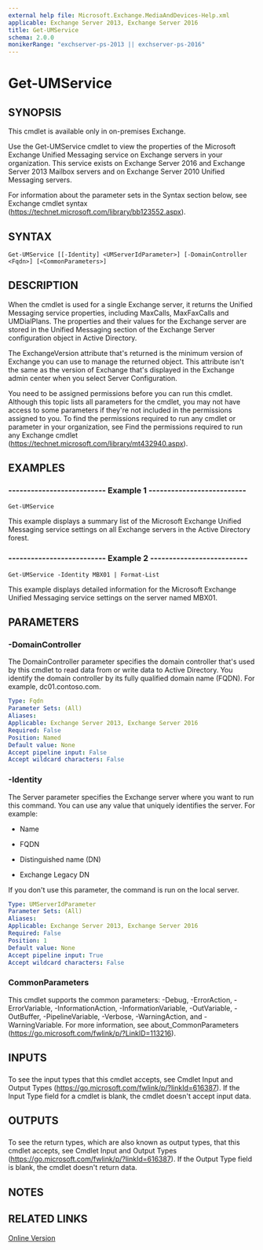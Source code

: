 ```yaml
---
external help file: Microsoft.Exchange.MediaAndDevices-Help.xml
applicable: Exchange Server 2013, Exchange Server 2016
title: Get-UMService
schema: 2.0.0
monikerRange: "exchserver-ps-2013 || exchserver-ps-2016"
---
```


# Get-UMService

## SYNOPSIS
This cmdlet is available only in on-premises Exchange.

Use the Get-UMService cmdlet to view the properties of the Microsoft Exchange Unified Messaging service on Exchange servers in your organization. This service exists on Exchange Server 2016 and Exchange Server 2013 Mailbox servers and on Exchange Server 2010 Unified Messaging servers.

For information about the parameter sets in the Syntax section below, see Exchange cmdlet syntax (https://technet.microsoft.com/library/bb123552.aspx).

## SYNTAX

```
Get-UMService [[-Identity] <UMServerIdParameter>] [-DomainController <Fqdn>] [<CommonParameters>]
```

## DESCRIPTION
When the cmdlet is used for a single Exchange server, it returns the Unified Messaging service properties, including MaxCalls, MaxFaxCalls and UMDialPlans. The properties and their values for the Exchange server are stored in the Unified Messaging section of the Exchange Server configuration object in Active Directory.

The ExchangeVersion attribute that's returned is the minimum version of Exchange you can use to manage the returned object. This attribute isn't the same as the version of Exchange that's displayed in the Exchange admin center when you select Server Configuration.

You need to be assigned permissions before you can run this cmdlet. Although this topic lists all parameters for the cmdlet, you may not have access to some parameters if they're not included in the permissions assigned to you. To find the permissions required to run any cmdlet or parameter in your organization, see Find the permissions required to run any Exchange cmdlet (https://technet.microsoft.com/library/mt432940.aspx).

## EXAMPLES

### -------------------------- Example 1 --------------------------
```
Get-UMService
```

This example displays a summary list of the Microsoft Exchange Unified Messaging service settings on all Exchange servers in the Active Directory forest.

### -------------------------- Example 2 --------------------------
```
Get-UMService -Identity MBX01 | Format-List
```

This example displays detailed information for the Microsoft Exchange Unified Messaging service settings on the server named MBX01.

## PARAMETERS

### -DomainController
The DomainController parameter specifies the domain controller that's used by this cmdlet to read data from or write data to Active Directory. You identify the domain controller by its fully qualified domain name (FQDN). For example, dc01.contoso.com.

```yaml
Type: Fqdn
Parameter Sets: (All)
Aliases:
Applicable: Exchange Server 2013, Exchange Server 2016
Required: False
Position: Named
Default value: None
Accept pipeline input: False
Accept wildcard characters: False
```

### -Identity
The Server parameter specifies the Exchange server where you want to run this command. You can use any value that uniquely identifies the server. For example:

- Name

- FQDN

- Distinguished name (DN)

- Exchange Legacy DN

If you don't use this parameter, the command is run on the local server.

```yaml
Type: UMServerIdParameter
Parameter Sets: (All)
Aliases:
Applicable: Exchange Server 2013, Exchange Server 2016
Required: False
Position: 1
Default value: None
Accept pipeline input: True
Accept wildcard characters: False
```

### CommonParameters
This cmdlet supports the common parameters: -Debug, -ErrorAction, -ErrorVariable, -InformationAction, -InformationVariable, -OutVariable, -OutBuffer, -PipelineVariable, -Verbose, -WarningAction, and -WarningVariable. For more information, see about_CommonParameters (https://go.microsoft.com/fwlink/p/?LinkID=113216).

## INPUTS

###  
To see the input types that this cmdlet accepts, see Cmdlet Input and Output Types (https://go.microsoft.com/fwlink/p/?linkId=616387). If the Input Type field for a cmdlet is blank, the cmdlet doesn't accept input data.

## OUTPUTS

###  
To see the return types, which are also known as output types, that this cmdlet accepts, see Cmdlet Input and Output Types (https://go.microsoft.com/fwlink/p/?linkId=616387). If the Output Type field is blank, the cmdlet doesn't return data.

## NOTES

## RELATED LINKS

[Online Version](https://technet.microsoft.com/library/180f9243-719a-4c2b-ab4e-7c69c857473e.aspx)
